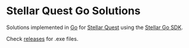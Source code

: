 # Stellar Quest Go Solutions
Solutions implemented in [Go](https://golang.org/) for [Stellar Quest](https://quest.stellar.org/) using the [Stellar Go SDK](https://github.com/stellar/go).

Check [releases](https://github.com/altugbakan/stellar-quest-go/releases/tag/v1.0) for .exe files.
